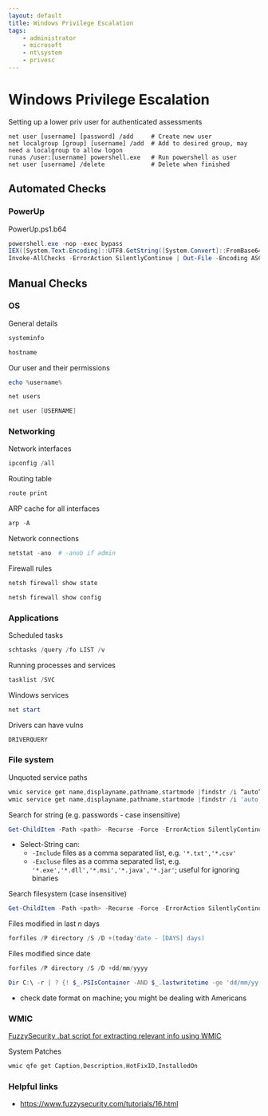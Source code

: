 ```yaml
---
layout: default
title: Windows Privilege Escalation
tags:
    - administrator
    - microsoft
    - nt\system
    - privesc
---
```

# Windows Privilege Escalation
Setting up a lower priv user for authenticated assessments
```shell
net user [username] [password] /add     # Create new user
net localgroup [group] [username] /add  # Add to desired group, may need a localgroup to allow logon
runas /user:[username] powershell.exe   # Run powershell as user
net user [username] /delete             # Delete when finished
```
## Automated Checks
### PowerUp
PowerUp.ps1.b64
```powershell
powershell.exe -nop -exec bypass
IEX([System.Text.Encoding]::UTF8.GetString([System.Convert]::FromBase64String((Get-Content -Path .\PowerUp.ps1.b64))))
Invoke-AllChecks -ErrorAction SilentlyContinue | Out-File -Encoding ASCII powerup.log
```
## Manual Checks
### OS

General details
```powershell
systeminfo
```

```powershell
hostname
```

Our user and their permissions
```powershell
echo %username%
```

```powershell
net users
```

```powershell
net user [USERNAME]
```

### Networking
Network interfaces
```powershell
ipconfig /all
```

Routing table
```powershell
route print
```

ARP cache for all interfaces
```powershell
arp -A
```

Network connections
```powershell
netstat -ano  # -anob if admin
```

Firewall rules
```powershell
netsh firewall show state
```

```powershell
netsh firewall show config
```

### Applications
Scheduled tasks
```powershell
schtasks /query /fo LIST /v
```

Running processes and services
```powershell
tasklist /SVC
```

Windows services
```powershell
net start
```

Drivers can have vulns
```powershell
DRIVERQUERY
```

### File system
Unquoted service paths
```powershell
wmic service get name,displayname,pathname,startmode |findstr /i “auto” |findstr /i /v “c:\windows\\” |findstr /i /v “””  # CMD
wmic service get name,displayname,pathname,startmode |findstr /i 'auto' |findstr /i /v 'c:\windows\' |findstr /i /v '\"'  # PowerShell
```

Search for string (e.g. passwords - case insensitive)
```powershell
Get-ChildItem -Path <path> -Recurse -Force -ErrorAction SilentlyContinue | Select-String -Pattern <pattern> | Select path,filename,linenumber,line
```
- Select-String can:
    - `-Include` files as a comma separated list, e.g. `'*.txt','*.csv'`
    - `-Excluse` files as a comma separated list, e.g. `'*.exe','*.dll','*.msi','*.java','*.jar'`; useful for ignoring binaries

Search filesystem (case insensitive)
```powershell
Get-ChildItem -Path <path> -Recurse -Force -ErrorAction SilentlyContinue -Include <search>  # -File to only search for files
```

Files modified in last _n_ days
```powershell
forfiles /P directory /S /D +(today'date - [DAYS] days)
```

Files modified since date
```powershell
forfiles /P directory /S /D +dd/mm/yyyy
```

```powershell
Dir C:\ -r | ? {! $_.PSIsContainer -AND $_.lastwritetime -ge 'dd/mm/yy'} 
```
- check date format on machine; you might be dealing with Americans

### WMIC
[FuzzySecurity .bat script for extracting relevant info using WMIC](http://www.fuzzysecurity.com/tutorials/files/wmic_info.rar)

System Patches
```powershell
wmic qfe get Caption,Description,HotFixID,InstalledOn
```

### Helpful links
- <https://www.fuzzysecurity.com/tutorials/16.html>
